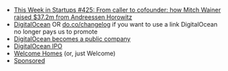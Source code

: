 - [This Week in Startups #425: From caller to cofounder: how Mitch Wainer raised $37.2m from Andreessen Horowitz](https://thisweekinstartups.com/digital-ocean-andreessen-horowitz-cloud-techstars/)
- [DigitalOcean](https://www.digitalocean.com) OR [do.co/changelog](https://do.co/changelog) if you want to use a link DigitalOcean no longer pays us to promote
- [DigitalOcean becomes a public company](https://www.digitalocean.com/blog/digitalocean-becomes-a-public-company/)
- [DigitalOcean IPO](https://a16z.com/2021/03/24/digitalocean-ipo/)
- [Welcome Homes](https://www.welcomehomes.com) (or, just Welcome)
- [Sponsored](https://sponsored.us)